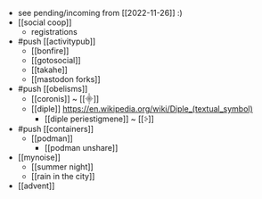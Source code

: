 - see pending/incoming from [[2022-11-26]] :)
- [[social coop]]
  - registrations
- #push [[activitypub]]
  - [[bonfire]]
  - [[gotosocial]]
  - [[takahe]]
  - [[mastodon forks]]
- #push [[obelisms]]
  - [[coronis]] ~ [[⸎]]
  - [[diple]] https://en.wikipedia.org/wiki/Diple_(textual_symbol)
    - [[diple periestigmene]] ~ [[⸖]]
- #push [[containers]]
  - [[podman]]
    - [[podman unshare]]
- [[mynoise]]
  - [[summer night]]
  - [[rain in the city]]
- [[advent]]
